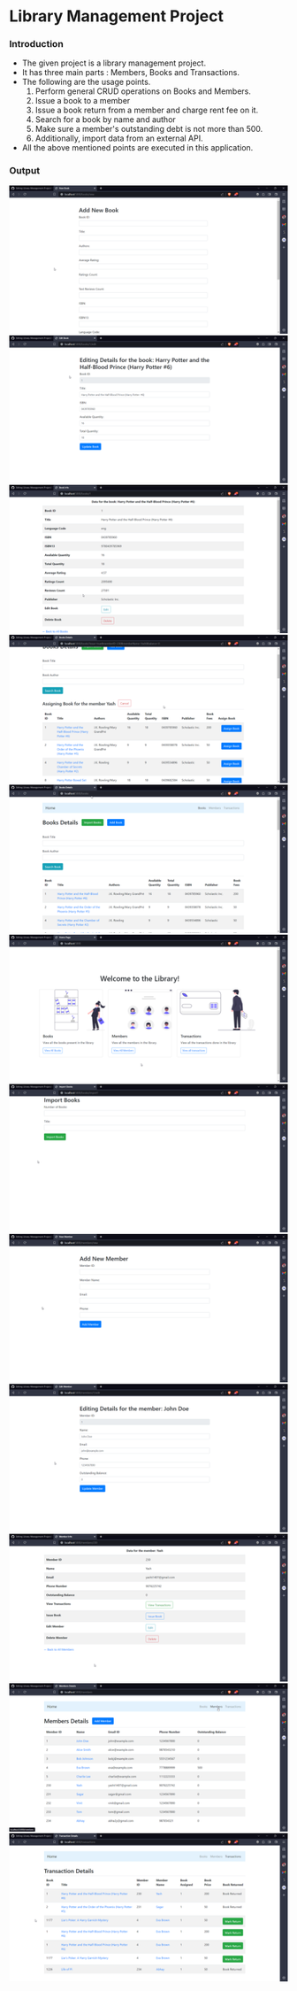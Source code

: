 # Library Management Project


### Introduction
- The given project is a library management project.
- It has three main parts : Members, Books and Transactions.
- The following are the usage points.
    1. Perform general CRUD operations on Books and Members.
    2. Issue a book to a member
    3. Issue a book return from a member and charge rent fee on it.
    4. Search for a book by name and author
    5. Make sure a member's outstanding debt is not more than 500.
    6. Additionally, import data from an external API.
- All the above mentioned points are executed in this application.

### Output
![Adding Book](/assets/book_add.png)
![Edit Book](/assets/book_edit.png)
![Book Info](/assets/book_info.png)
![Book Issue](/assets/book_issue.png)
![Book Page](/assets/book_page.png)
![Home Page](/assets/home_page.png)
![Import Books](/assets/import_books.png)
![Add Member](/assets/member_add.png)
![Edit Member](/assets/member_edit.png)
![Info Member](/assets/member_info.png)
![Members](/assets/members.png)
![Transactions](/assets/transactions.png)